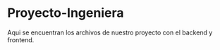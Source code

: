 # Proyecto-Ingeniera
Aqui se encuentran los archivos de nuestro proyecto con el backend y frontend.
